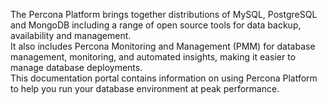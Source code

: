 The Percona Platform brings together distributions of MySQL, PostgreSQL and MongoDB including a range of open source tools for data backup, availability and management. <br/> 
It also includes Percona Monitoring and Management (PMM) for database management, monitoring, and automated insights, making it easier to manage database deployments.
<br/> 
This documentation portal contains information on using Percona Platform to help you run your database environment at peak performance.

